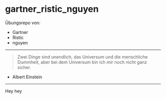 gartner_ristic_nguyen
==============

Übungsrepo von:
- Gartner
- Ristic
- nguyen

*****
> Zwei Dinge sind unendlich, das Universum und die
> menschliche Dummheit, aber bei dem Universum bin
> ich mir noch nicht ganz sicher.
- Albert Einstein
*****


Hey hey
